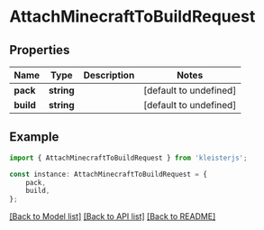 # AttachMinecraftToBuildRequest


## Properties

Name | Type | Description | Notes
------------ | ------------- | ------------- | -------------
**pack** | **string** |  | [default to undefined]
**build** | **string** |  | [default to undefined]

## Example

```typescript
import { AttachMinecraftToBuildRequest } from 'kleisterjs';

const instance: AttachMinecraftToBuildRequest = {
    pack,
    build,
};
```

[[Back to Model list]](../README.md#documentation-for-models) [[Back to API list]](../README.md#documentation-for-api-endpoints) [[Back to README]](../README.md)
